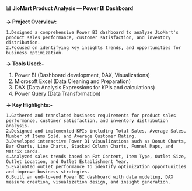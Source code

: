 **📊 JioMart Product Analysis — Power BI Dashboard**

**-> Project Overview:** 

    1.Designed a comprehensive Power BI dashboard to analyze JioMart's product sales performance, customer satisfaction, and inventory distribution. 
    2.Focused on identifying key insights trends, and opportunities for business optimization.
    
**-> Tools Used:-**

   1. Power BI (Dashboard development, DAX, Visualizations)
   2. Microsoft Excel (Data Cleaning and Preparation)
   3. DAX (Data Analysis Expressions for KPIs and calculations)
   4. Power Query (Data Transformation)

**-> Key Highlights:-**

    1.Gathered and translated business requirements for product sales performance, customer satisfaction, and inventory distribution analysis.
    2.Designed and implemented KPIs including Total Sales, Average Sales, Number of Items Sold, and Average Customer Rating.
    3.Developed interactive Power BI visualizations such as Donut Charts, Bar Charts, Line Charts, Stacked Column Charts, Funnel Maps, and Matrix Cards.
    4.Analyzed sales trends based on Fat Content, Item Type, Outlet Size, Outlet Location, and Outlet Establishment Year.
    5.Evaluated outlet performance to identify optimization opportunities and improve business strategies.
    6.Built an end-to-end Power BI dashboard with data modeling, DAX measure creation, visualization design, and insight generation.
